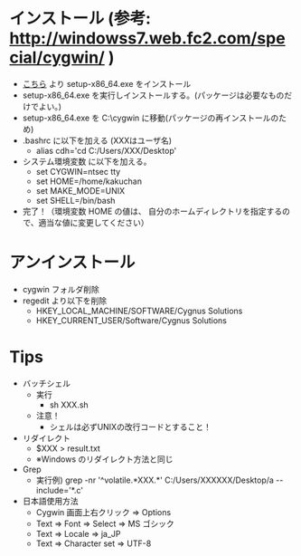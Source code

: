 # インストール (参考: http://windowss7.web.fc2.com/special/cygwin/ )
- [こちら](http://cygwin.com/install.html) より setup-x86\_64.exe をインストール
- setup-x86\_64.exe を実行しインストールする。(パッケージは必要なものだけでよい。)
- setup-x86\_64.exe を C:\cygwin に移動(パッケージの再インストールのため)
- .bashrc に以下を加える (XXXはユーザ名)
	- alias cdh='cd C:/Users/XXX/Desktop'
- システム環境変数 に以下を加える。
	- set CYGWIN=ntsec tty
	- set HOME=/home/kakuchan
	- set MAKE\_MODE=UNIX
	- set SHELL=/bin/bash
- 完了！（環境変数 HOME の値は、 自分のホームディレクトリを指定するので、適当な値に変更してください）

# アンインストール
- cygwin フォルダ削除
- regedit より以下を削除
	- HKEY\_LOCAL\_MACHINE/SOFTWARE/Cygnus Solutions
	- HKEY\_CURRENT\_USER/Software/Cygnus Solutions
	
# Tips
- バッチシェル
	- 実行
		- sh XXX.sh
	- 注意！
		- シェルは必ずUNIXの改行コードとすること！
- リダイレクト
	- $XXX > result.txt
	- ※Windows のリダイレクト方法と同じ
- Grep
	- 実行例) grep -nr '^volatile.\*XXX.\*' C:/Users/XXXXXX/Desktop/a --include='\*.c'
- 日本語使用方法
	- Cygwin 画面上右クリック ⇒ Options
	- Text ⇒ Font ⇒ Select ⇒ MS ゴシック
	- Text ⇒ Locale ⇒ ja\_JP
	- Text ⇒ Character set ⇒ UTF-8
